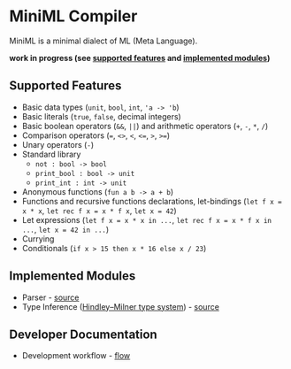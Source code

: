 # MiniML Compiler

MiniML is a minimal dialect of ML (Meta Language).

**work in progress (see [supported features](#supported-features) and [implemented modules](#implemented-modules))**

## Supported Features

- Basic data types (`unit`, `bool`, `int`, `'a -> 'b`)
- Basic literals (`true`, `false`, decimal integers)
- Basic boolean operators (`&&`, `||`) and arithmetic operators (`+`, `-`, `*`, `/`)
- Comparison operators (`=`, `<>`, `<`, `<=`, `>`, `>=`)
- Unary operators (`-`)
- Standard library
  - `not : bool -> bool`
  - `print_bool : bool -> unit`
  - `print_int : int -> unit`
- Anonymous functions (`fun a b -> a + b`)
- Functions and recursive functions declarations, let-bindings (`let f x = x * x`, `let rec f x = x * f x`, `let x = 42`)
- Let expressions (`let f x = x * x in ...`, `let rec f x = x * f x in ...`, `let x = 42 in ...`)
- Currying
- Conditionals (`if x > 15 then x * 16 else x / 23`)

## Implemented Modules

- Parser - [source](lib/Parser/)
- Type Inference ([Hindley–Milner type system](https://en.wikipedia.org/wiki/Hindley%E2%80%93Milner_type_system)) - [source](lib/TypeInference/)

## Developer Documentation

- Development workflow - [flow](docs/dev/flow.md)
